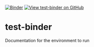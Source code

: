 [![Binder](https://mybinder.org/badge_logo.svg)](https://mybinder.org/v2/gh/DavidFederl/test-binder.git/main?urlpath=/doc/tree/Fstart.ipynb)
[![View test-binder on GitHub](https://img.shields.io/github/stars/DavidFederl/test-binder?color=232323&label=test-binder&logo=github&labelColor=232323)](https://github.com/DavidFederl/test-binder)

# test-binder

Documentation for the environment to run

